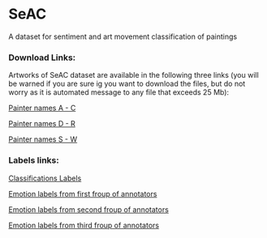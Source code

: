 # SeAC

A dataset for sentiment and art movement classification of paintings

### Download Links:

Artworks of SeAC dataset are available in the following three links (you will be warned if you are sure ig you want to download the files, but do not worry as it is automated message to any file that exceeds 25 Mb):

[Painter names A - C](https://drive.google.com/uc?id=18gJZGRthEA_5Z0A5uADs63K7a2r1NcVL&export=download)

[Painter names D - R](https://drive.google.com/uc?id=1UJnC6yrn8-Cqa84thhGVu8Si8Ewr5rJr&export=download)

[Painter names S - W](https://drive.google.com/uc?id=1_rPloziapuBjQbJvKJK4YXAeKzjwjzc-&export=download)

### Labels links:

[Classifications Labels](https://drive.google.com/uc?id=1wiKfNeMuVSiQDntwKag6cNGFy3ssm5iq&export=download)

[Emotion labels from first froup of annotators](https://drive.google.com/uc?id=1CyqrSfxCawhI_aLykEmKlCHHaTIYNvCH&export=download)

[Emotion labels from second froup of annotators](https://drive.google.com/uc?id=1LxllELLfjfKmj8VUqdizdE-o99at42im&export=download)

[Emotion labels from third froup of annotators](https://drive.google.com/uc?id=1pCDbqhY_n7oEJwKjfQSOIozg8P17UC0Y&export=download)


